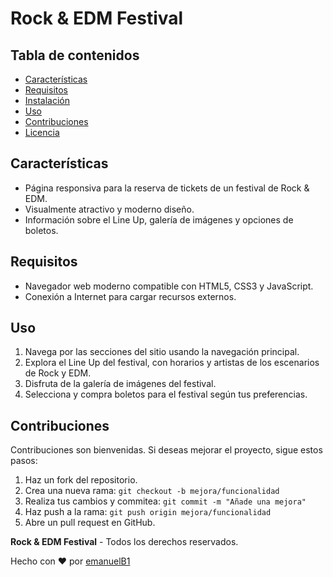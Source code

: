 # Rock & EDM Festival


## Tabla de contenidos

- [Características](#características)
- [Requisitos](#requisitos)
- [Instalación](#instalación)
- [Uso](#uso)
- [Contribuciones](#contribuciones)
- [Licencia](#licencia)

## Características

- Página responsiva para la reserva de tickets de un festival de Rock & EDM.
- Visualmente atractivo y moderno diseño.
- Información sobre el Line Up, galería de imágenes y opciones de boletos.

## Requisitos

- Navegador web moderno compatible con HTML5, CSS3 y JavaScript.
- Conexión a Internet para cargar recursos externos.


## Uso

1. Navega por las secciones del sitio usando la navegación principal.
2. Explora el Line Up del festival, con horarios y artistas de los escenarios de Rock y EDM.
3. Disfruta de la galería de imágenes del festival.
4. Selecciona y compra boletos para el festival según tus preferencias.

## Contribuciones

Contribuciones son bienvenidas. Si deseas mejorar el proyecto, sigue estos pasos:

1. Haz un fork del repositorio.
2. Crea una nueva rama: `git checkout -b mejora/funcionalidad`
3. Realiza tus cambios y commitea: `git commit -m "Añade una mejora"`
4. Haz push a la rama: `git push origin mejora/funcionalidad`
5. Abre un pull request en GitHub.



**Rock & EDM Festival** - Todos los derechos reservados.

Hecho con ❤️ por [emanuelB1](https://github.com/emanuelB1)
